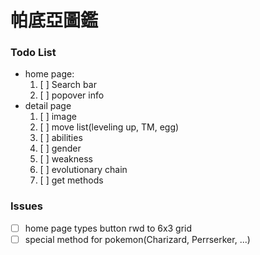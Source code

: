 # 帕底亞圖鑑

### Todo List

- home page:
  1. [ ] Search bar
  2. [ ] popover info
- detail page
  1. [ ] image
  2. [ ] move list(leveling up, TM, egg)
  3. [ ] abilities
  4. [ ] gender
  5. [ ] weakness
  6. [ ] evolutionary chain
  7. [ ] get methods

### Issues

- [ ] home page types button rwd to 6x3 grid
- [ ] special method for pokemon(Charizard, Perrserker, ...)
